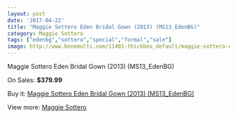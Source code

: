 ```yaml
---
layout: post
date: '2017-04-22'
title: "Maggie Sottero Eden Bridal Gown (2013) (MS13_EdenBG)"
category: Maggie Sottero
tags: ["edenbg","sottero","special","formal","sale"]
image: http://www.benemulti.com/11401-thickbox_default/maggie-sottero-eden-bridal-gown-2013-ms13edenbg.jpg
---
```

Maggie Sottero Eden Bridal Gown (2013) (MS13_EdenBG)

On Sales: **$379.99**
<a href="https://www.benemulti.com/en/maggie-sottero/4276-maggie-sottero-eden-bridal-gown-2013-ms13edenbg.html"><amp-img layout="responsive" width="600" height="600" src="//www.benemulti.com/11401-thickbox_default/maggie-sottero-eden-bridal-gown-2013-ms13edenbg.jpg" alt="Maggie Sottero Eden Bridal Gown (2013) (MS13_EdenBG) 0" /></a>
<a href="https://www.benemulti.com/en/maggie-sottero/4276-maggie-sottero-eden-bridal-gown-2013-ms13edenbg.html"><amp-img layout="responsive" width="600" height="600" src="//www.benemulti.com/11402-thickbox_default/maggie-sottero-eden-bridal-gown-2013-ms13edenbg.jpg" alt="Maggie Sottero Eden Bridal Gown (2013) (MS13_EdenBG) 1" /></a>

Buy it: [Maggie Sottero Eden Bridal Gown (2013) (MS13_EdenBG)](https://www.benemulti.com/en/maggie-sottero/4276-maggie-sottero-eden-bridal-gown-2013-ms13edenbg.html "Maggie Sottero Eden Bridal Gown (2013) (MS13_EdenBG)")

View more: [Maggie Sottero](https://www.benemulti.com/en/41-maggie-sottero "Maggie Sottero")